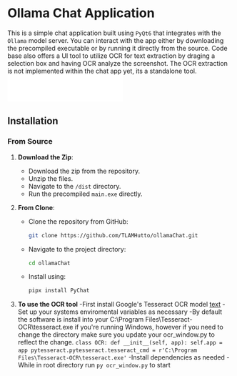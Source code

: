# Ollama Chat Application

This is a simple chat application built using `PyQt6` that integrates with the `Ollama` model server. You can interact with the app either by downloading the precompiled executable or by running it directly from the source. Code base also offers a UI tool to utilize OCR for text extraction by draging a selection box and having OCR analyze the screenshot. The OCR extraction is not implemented within the chat app yet, its a standalone tool.
![Chat Application Interface](./screenshot.png)
## Installation

### From Source

1. **Download the Zip**: 
   - Download the zip from the repository.
   - Unzip the files.
   - Navigate to the `/dist` directory.
   - Run the precompiled `main.exe` directly.

2. **From Clone**:
   - Clone the repository from GitHub:
     ```bash
     git clone https://github.com/TLAMHutto/ollamaChat.git
     ```
   - Navigate to the project directory:
     ```bash
     cd ollamaChat
     ```
   - Install using:
     ```bash
     pipx install PyChat
     ```

3. **To use the OCR tool**
  -First install Google's Tesseract OCR model [text](https://github.com/tesseract-ocr/tesseract)
  -Set up your systems enviromental variables as necessary
  -By default the software is install into your C:\Program Files\Tesseract-OCR\tesseract.exe if you're running Windows, however if you need to change the directory make sure you update your ocr_window.py to reflect the change. ```class OCR:
    def __init__(self, app):
        self.app = app
        pytesseract.pytesseract.tesseract_cmd = r'C:\Program Files\Tesseract-OCR\tesseract.exe'```
  -Install dependencies as needed
  -While in root directory run ```py ocr_window.py``` to start